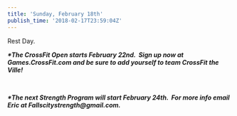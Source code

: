 ```yaml
---
title: 'Sunday, February 18th'
publish_time: '2018-02-17T23:59:04Z'
---
```


Rest Day.

***\*The CrossFit Open starts February 22nd.  Sign up now at
Games.CrossFit.com and be sure to add yourself to team CrossFit the
Ville!***

 

***\*The next Strength Program will start February 24th.  For more info
email Eric at Fallscitystrength\@gmail.com.***
